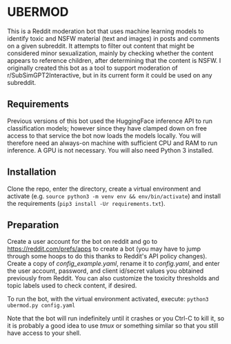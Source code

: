 # UBERMOD
This is a Reddit moderation bot that uses machine learning models to identify toxic and NSFW material (text and images) in posts and comments on a given subreddit.  It attempts to filter out content that might be considered minor sexualization, mainly by checking whether the content appears to reference children, after determining that the content is NSFW. I originally created this bot as a tool to support moderation of r/SubSimGPT2Interactive, but in its current form it could be used on any subreddit.

## Requirements
Previous versions of this bot used the HuggingFace inference API to run classification models; however since they have clamped down on free access to that service the bot now loads the models locally.  You will therefore need an always-on machine with sufficient CPU and RAM to run inference.  A GPU is not necessary.  You will also need Python 3 installed.

## Installation
Clone the repo, enter the directory, create a virtual environment and activate (e.g. `source python3 -m venv env && env/bin/activate`) and install the requirements (`pip3 install -Ur requirements.txt`).

## Preparation
Create a user account for the bot on reddit and go to https://reddit.com/prefs/apps to create a bot (you may have to jump through some hoops to do this thanks to Reddit's API policy changes).  Create a copy of *config_example.yaml*, rename it to *config.yaml*, and enter the user account, password, and client id/secret values you obtained previously from Reddit.  You can also customize the toxicity thresholds and topic labels used to check content, if desired.

To run the bot, with the virtual environment activated, execute:
`python3 ubermod.py config.yaml`

Note that the bot will run indefinitely until it crashes or you Ctrl-C to kill it, so it is probably a good idea to use *tmux* or something similar so that you still have access to your shell.
